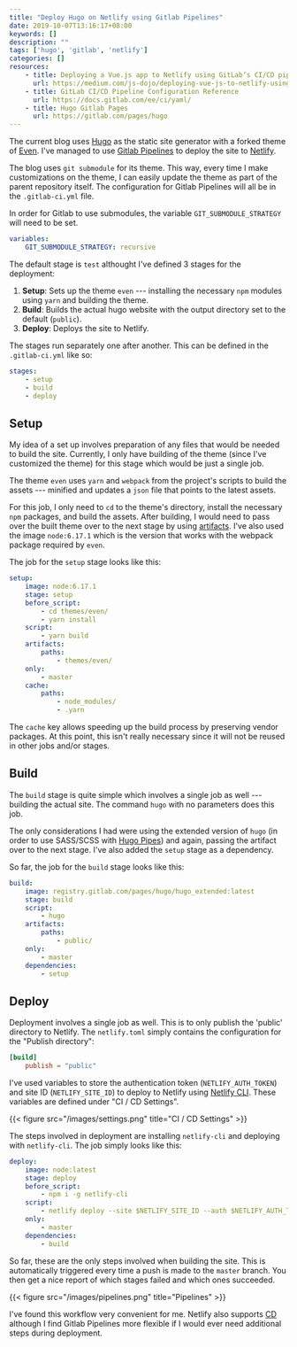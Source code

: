 ```yaml
---
title: "Deploy Hugo on Netlify using Gitlab Pipelines"
date: 2019-10-07T13:16:17+08:00
keywords: []
description: ""
tags: ['hugo', 'gitlab', 'netlify']
categories: []
resources:
    - title: Deploying a Vue.js app to Netlify using GitLab’s CI/CD pipeline
      url: https://medium.com/js-dojo/deploying-vue-js-to-netlify-using-gitlab-continuous-integration-pipeline-1529a2bbf170#405c
    - title: GitLab CI/CD Pipeline Configuration Reference
      url: https://docs.gitlab.com/ee/ci/yaml/
    - title: Hugo Gitlab Pages
      url: https://gitlab.com/pages/hugo
---
```


The current blog uses [Hugo](https://gohugo.io) as the static site generator with a forked theme of [Even](https://github.com/olOwOlo/hugo-theme-even). I've managed to use [Gitlab Pipelines](https://docs.gitlab.com/ee/ci/pipelines.html) to deploy the site to [Netlify](https://www.netlify.com).

The blog uses `git submodule` for its theme. This way, every time I make customizations on the theme, I can easily update the theme as part of the parent repository itself. The configuration for Gitlab Pipelines will all be in the `.gitlab-ci.yml` file.

In order for Gitlab to use submodules, the variable `GIT_SUBMODULE_STRATEGY` will need to be set.

```yaml
variables:
    GIT_SUBMODULE_STRATEGY: recursive
```

The default stage is `test` althought I've defined 3 stages for the deployment:

1. **Setup**: Sets up the theme `even` --- installing the necessary `npm` modules using `yarn` and building the theme.
2. **Build**: Builds the actual hugo website with the output directory set to the default (`public`).
3. **Deploy**: Deploys the site to Netlify.

The stages run separately one after another. This can be defined in the `.gitlab-ci.yml` like so:

```yaml
stages:
    - setup
    - build
    - deploy
```

## Setup

My idea of a set up involves preparation of any files that would be needed to build the site. Currently, I only have building of the theme (since I've customized the theme) for this stage which would be just a single job.

The theme `even` uses `yarn` and `webpack` from the project's scripts to build the assets --- minified and updates a `json` file that points to the latest assets.

For this job, I only need to `cd` to the theme's directory, install the necessary `npm` packages, and build the assets. After building, I would need to pass over the built theme over to the next stage by using [artifacts](https://docs.gitlab.com/ee/user/project/pipelines/job_artifacts.html). I've also used the image `node:6.17.1` which is the version that works with the webpack package required by `even`.

The job for the `setup` stage looks like this:

```yaml
setup:
    image: node:6.17.1
    stage: setup
    before_script:
        - cd themes/even/
        - yarn install
    script:
        - yarn build
    artifacts:
        paths:
            - themes/even/
    only:
        - master
    cache:
        paths:
            - node_modules/
            - .yarn
```

The `cache` key allows speeding up the build process by preserving vendor packages. At this point, this isn't really necessary since it will not be reused in other jobs and/or stages.

## Build

The `build` stage is quite simple which involves a single job as well --- building the actual site. The command `hugo` with no parameters does this job.

The only considerations I had were using the extended version of `hugo` (in order to use SASS/SCSS with [Hugo Pipes](https://gohugo.io/hugo-pipes/)) and again, passing the artifact over to the next stage. I've also added the `setup` stage as a dependency.

So far, the job for the `build` stage looks like this:

```yaml
build:
    image: registry.gitlab.com/pages/hugo/hugo_extended:latest
    stage: build
    script:
        - hugo
    artifacts:
        paths:
            - public/
    only:
        - master
    dependencies:
        - setup
```

## Deploy

Deployment involves a single job as well. This is to only publish the 'public' directory to Netlify. The `netlify.toml` simply contains the configuration for the "Publish directory":

```toml
[build]
    publish = "public"
```

I've used variables to store the authentication token (`NETLIFY_AUTH_TOKEN`) and site ID (`NETLIFY_SITE_ID`) to deploy to Netlify using [Netlify CLI](https://cli.netlify.com). These variables are defined under "CI / CD Settings".

{{< figure src="/images/settings.png" title="CI / CD Settings" >}}

The steps involved in deployment are installing `netlify-cli` and deploying with `netlify-cli`. The job simply looks like this:

```yaml
deploy:
    image: node:latest
    stage: deploy
    before_script:
        - npm i -g netlify-cli
    script:
        - netlify deploy --site $NETLIFY_SITE_ID --auth $NETLIFY_AUTH_TOKEN --prod
    only:
        - master
    dependencies:
        - build
```

So far, these are the only steps involved when building the site. This is automatically triggered every time a push is made to the `master` branch. You then get a nice report of which stages failed and which ones succeeded.

{{< figure src="/images/pipelines.png" title="Pipelines" >}}

I've found this workflow very convenient for me. Netlify also supports [CD](https://www.netlify.com/docs/continuous-deployment/) although I find Gitlab Pipelines more flexible if I would ever need additional steps during deployment.
